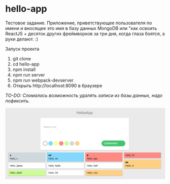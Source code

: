 # hello-app

Тестовое задание. Приложение, приветствующее пользователя по имени и вносящее это имя в базу данных MongoDB или "как освоить ReactJS + десяток других фреймворков за три дня, когда глаза боятся, а руки делают. :)

Запуск проекта

1. git clone
2. cd hello-app
3. npm install
3. npm run server
4. npm run webpack-devserver
5. Открыть http://localhost:8090 в браузере

_TO-DO: 
Сломалась возможность удалять записи из базы данных, надо пофиксить._

![Иллюстрация к проекту](https://github.com/dshubenok/hello-app/blob/master/Снимок%20экрана%202016-10-30%20в%2019.00.51.png)
